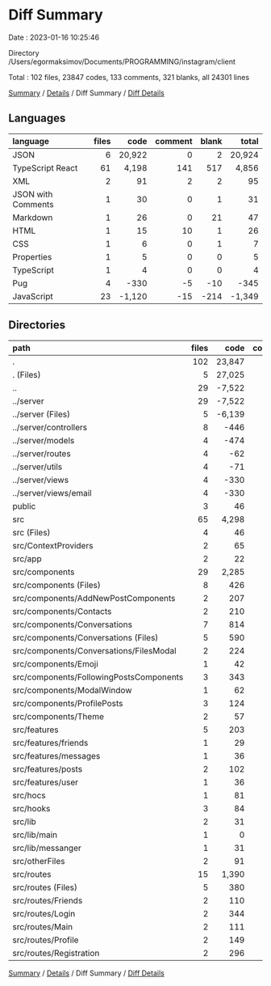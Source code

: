 # Diff Summary

Date : 2023-01-16 10:25:46

Directory /Users/egormaksimov/Documents/PROGRAMMING/instagram/client

Total : 102 files,  23847 codes, 133 comments, 321 blanks, all 24301 lines

[Summary](results.md) / [Details](details.md) / Diff Summary / [Diff Details](diff-details.md)

## Languages
| language | files | code | comment | blank | total |
| :--- | ---: | ---: | ---: | ---: | ---: |
| JSON | 6 | 20,922 | 0 | 2 | 20,924 |
| TypeScript React | 61 | 4,198 | 141 | 517 | 4,856 |
| XML | 2 | 91 | 2 | 2 | 95 |
| JSON with Comments | 1 | 30 | 0 | 1 | 31 |
| Markdown | 1 | 26 | 0 | 21 | 47 |
| HTML | 1 | 15 | 10 | 1 | 26 |
| CSS | 1 | 6 | 0 | 1 | 7 |
| Properties | 1 | 5 | 0 | 0 | 5 |
| TypeScript | 1 | 4 | 0 | 0 | 4 |
| Pug | 4 | -330 | -5 | -10 | -345 |
| JavaScript | 23 | -1,120 | -15 | -214 | -1,349 |

## Directories
| path | files | code | comment | blank | total |
| :--- | ---: | ---: | ---: | ---: | ---: |
| . | 102 | 23,847 | 133 | 321 | 24,301 |
| . (Files) | 5 | 27,025 | 0 | 24 | 27,049 |
| .. | 29 | -7,522 | -20 | -226 | -7,768 |
| ../server | 29 | -7,522 | -20 | -226 | -7,768 |
| ../server (Files) | 5 | -6,139 | -2 | -27 | -6,168 |
| ../server/controllers | 8 | -446 | -13 | -92 | -551 |
| ../server/models | 4 | -474 | 0 | -56 | -530 |
| ../server/routes | 4 | -62 | 0 | -29 | -91 |
| ../server/utils | 4 | -71 | 0 | -12 | -83 |
| ../server/views | 4 | -330 | -5 | -10 | -345 |
| ../server/views/email | 4 | -330 | -5 | -10 | -345 |
| public | 3 | 46 | 10 | 3 | 59 |
| src | 65 | 4,298 | 143 | 520 | 4,961 |
| src (Files) | 4 | 46 | 2 | 10 | 58 |
| src/ContextProviders | 2 | 65 | 9 | 17 | 91 |
| src/app | 2 | 22 | 3 | 4 | 29 |
| src/components | 29 | 2,285 | 86 | 274 | 2,645 |
| src/components (Files) | 8 | 426 | 30 | 62 | 518 |
| src/components/AddNewPostComponents | 2 | 207 | 30 | 27 | 264 |
| src/components/Contacts | 2 | 210 | 0 | 24 | 234 |
| src/components/Conversations | 7 | 814 | 25 | 86 | 925 |
| src/components/Conversations (Files) | 5 | 590 | 1 | 58 | 649 |
| src/components/Conversations/FilesModal | 2 | 224 | 24 | 28 | 276 |
| src/components/Emoji | 1 | 42 | 1 | 6 | 49 |
| src/components/FollowingPostsComponents | 3 | 343 | 0 | 37 | 380 |
| src/components/ModalWindow | 1 | 62 | 0 | 10 | 72 |
| src/components/ProfilePosts | 3 | 124 | 0 | 20 | 144 |
| src/components/Theme | 2 | 57 | 0 | 2 | 59 |
| src/features | 5 | 203 | 5 | 37 | 245 |
| src/features/friends | 1 | 29 | 1 | 7 | 37 |
| src/features/messages | 1 | 36 | 1 | 7 | 44 |
| src/features/posts | 2 | 102 | 2 | 16 | 120 |
| src/features/user | 1 | 36 | 1 | 7 | 44 |
| src/hocs | 1 | 81 | 1 | 10 | 92 |
| src/hooks | 3 | 84 | 0 | 17 | 101 |
| src/lib | 2 | 31 | 0 | 9 | 40 |
| src/lib/main | 1 | 0 | 0 | 1 | 1 |
| src/lib/messanger | 1 | 31 | 0 | 8 | 39 |
| src/otherFiles | 2 | 91 | 2 | 2 | 95 |
| src/routes | 15 | 1,390 | 35 | 140 | 1,565 |
| src/routes (Files) | 5 | 380 | 7 | 46 | 433 |
| src/routes/Friends | 2 | 110 | 0 | 12 | 122 |
| src/routes/Login | 2 | 344 | 0 | 30 | 374 |
| src/routes/Main | 2 | 111 | 2 | 20 | 133 |
| src/routes/Profile | 2 | 149 | 26 | 18 | 193 |
| src/routes/Registration | 2 | 296 | 0 | 14 | 310 |

[Summary](results.md) / [Details](details.md) / Diff Summary / [Diff Details](diff-details.md)